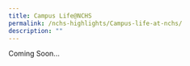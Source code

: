 ```yaml
---
title: Campus Life@NCHS
permalink: /nchs-highlights/Campus-life-at-nchs/
description: ""
---
```


Coming Soon...